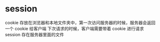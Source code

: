 # session
cookie
	存放在浏览器和本地文件夹中，第一次访问服务器的时候，服务器会返回一个 cookie 给客户端
	下次请求的时候，客户端需要带着 cookie 进行请求
session
	存在服务器里面的文件

